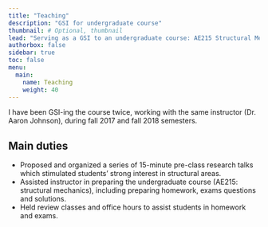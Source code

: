 ```yaml
---
title: "Teaching"
description: "GSI for undergraduate course"
thumbnail: # Optional, thumbnail
lead: "Serving as a GSI to an undergraduate course: AE215 Structural Mechanics"
authorbox: false
sidebar: true
toc: false
menu:
  main:
    name: Teaching
    weight: 40
---
```


I have been GSI-ing the course twice, working with the same instructor (Dr. Aaron Johnson), during fall 2017 and fall 2018 semesters. 

## Main duties

 * Proposed and organized a series of 15-minute pre-class research talks which stimulated students’ strong interest in structural areas.
 * Assisted instructor in preparing the undergraduate course (AE215: structural mechanics), including preparing homework, exams questions and solutions.
 * Held review classes and office hours to assist students in homework and exams.
 
